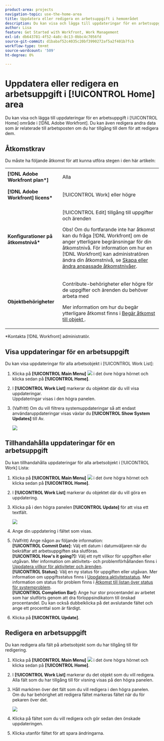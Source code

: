 ```yaml
---
product-area: projects
navigation-topic: use-the-home-area
title: Uppdatera eller redigera en arbetsuppgift i hemområdet
description: Du kan visa och lägga till uppdateringar för en arbetsuppgift i [!UICONTROL Home] i Adobe Workfront. Du kan även redigera andra data som är relaterade till arbetsposten om du har tillgång till dem för att redigera dem.
author: Lisa
feature: Get Started with Workfront, Work Management
exl-id: db643781-4f52-4a8c-8c13-0bbc4c7056fd
source-git-commit: d1babaf52c4035c20bf3990272af5a2f401b7fcb
workflow-type: tm+mt
source-wordcount: '509'
ht-degree: 0%

---
```


# Uppdatera eller redigera en arbetsuppgift i [!UICONTROL Home] area

Du kan visa och lägga till uppdateringar för en arbetsuppgift i [!UICONTROL Home] område i [!DNL Adobe Workfront]. Du kan även redigera andra data som är relaterade till arbetsposten om du har tillgång till dem för att redigera dem.

## Åtkomstkrav

Du måste ha följande åtkomst för att kunna utföra stegen i den här artikeln:

<table style="table-layout:auto"> 
 <col> 
 </col> 
 <col> 
 </col> 
 <tbody> 
  <tr> 
   <td role="rowheader"><strong>[!DNL Adobe Workfront plan*]</strong></td> 
   <td> <p>Alla</p> </td> 
  </tr> 
  <tr> 
   <td role="rowheader"><strong>[!DNL Adobe Workfront] licens*</strong></td> 
   <td> <p>[!UICONTROL Work] eller högre</p> </td> 
  </tr> 
  <tr> 
   <td role="rowheader"><strong>Konfigurationer på åtkomstnivå*</strong></td> 
   <td> <p>[!UICONTROL Edit] tillgång till uppgifter och ärenden</p> <p>Obs! Om du fortfarande inte har åtkomst kan du fråga [!DNL Workfront] om de anger ytterligare begränsningar för din åtkomstnivå. För information om hur en [!DNL Workfront] kan administratören ändra din åtkomstnivå, se <a href="../../../administration-and-setup/add-users/configure-and-grant-access/create-modify-access-levels.md" class="MCXref xref">Skapa eller ändra anpassade åtkomstnivåer</a>.</p> </td> 
  </tr> 
  <tr> 
   <td role="rowheader"><strong>Objektbehörigheter</strong></td> 
   <td> <p>Contribute-behörigheter eller högre för de uppgifter och ärenden du behöver arbeta med</p> <p>Mer information om hur du begär ytterligare åtkomst finns i <a href="../../../workfront-basics/grant-and-request-access-to-objects/request-access.md" class="MCXref xref">Begär åtkomst till objekt </a>.</p> </td> 
  </tr> 
 </tbody> 
</table>

&#42;Kontakta [!DNL Workfront] administratör.

## Visa uppdateringar för en arbetsuppgift

Du kan visa uppdateringar för alla arbetsobjekt i [!UICONTROL Work List]:

1. Klicka på **[!UICONTROL Main Menu]** ![](assets/main-menu-icon.png) i det övre högra hörnet och klicka sedan på **[!UICONTROL Home]**.
1. I **[!UICONTROL Work List]** markerar du objektet där du vill visa uppdateringar.\
   Uppdateringar visas i den högra panelen.

1. (Valfritt) Om du vill filtrera systemuppdateringar så att endast användaruppdateringar visas växlar du **[!UICONTROL Show System Updates]** till Av.

   ![](assets/show-system-updates-home-350x114.png)

## Tillhandahålla uppdateringar för en arbetsuppgift

Du kan tillhandahålla uppdateringar för alla arbetsobjekt i [!UICONTROL Work] Lista:

1. Klicka på **[!UICONTROL Main Menu]** ![](assets/main-menu-icon.png) i det övre högra hörnet och klicka sedan på **[!UICONTROL Home]**.
1. I **[!UICONTROL Work List]** markerar du objektet där du vill göra en uppdatering.
1. Klicka på i den högra panelen **[!UICONTROL Update]** för att visa ett textfält.

   ![](assets/make-an-update-box-expanded-home-nwe-350x204.png)

1. Ange din uppdatering i fältet som visas.
1. (Valfritt) Ange någon av följande information:\
   **[!UICONTROL Commit Date]:** Välj ett datum i datumväljaren när du bekräftar att arbetsuppgiften ska slutföras.\
   **[!UICONTROL How's it going?]:** Välj ett nytt villkor för uppgiften eller utgåvan. Mer information om aktivitets- och problemförhållanden finns i [Uppdatera villkor för aktiviteter och ärenden](../../../manage-work/projects/updating-work-in-a-project/update-condition-for-tasks-and-issues.md).\
   **[!UICONTROL Status]:** Välj en ny status för uppgiften eller utgåvan. Mer information om uppgiftsstatus finns i [Uppdatera aktivitetsstatus](../../../manage-work/projects/updating-work-in-a-project/update-task-status.md). Mer information om status för problem finns i [Åtkomst till listan över status för systemproblem](../../../administration-and-setup/customize-workfront/creating-custom-status-and-priority-labels/issue-statuses.md).\
   **[!UICONTROL Completion Bar]:** Ange hur stor procentandel av arbetet som har slutförts genom att dra förloppsindikatorn till önskad procentandel. Du kan också dubbelklicka på det avslutande fältet och ange ett procenttal som är färdigt.

1. Klicka på **[!UICONTROL Update]**.

## Redigera en arbetsuppgift

Du kan redigera alla fält på arbetsobjekt som du har tillgång till för redigering.

1. Klicka på **[!UICONTROL Main Menu]** ![](assets/main-menu-icon.png) i det övre högra hörnet och klicka sedan på **[!UICONTROL Home]**.
1. I **[!UICONTROL Work List]** markerar du det objekt som du vill redigera.\
   Alla fält som du har tillgång till för visning visas på den högra panelen.

1. Håll markören över det fält som du vill redigera i den högra panelen.\
   Om du har behörighet att redigera fältet markeras fältet när du för pekaren över det.

   ![](assets/home-350x123.png)

1. Klicka på fältet som du vill redigera och gör sedan den önskade uppdateringen.
1. Klicka utanför fältet för att spara ändringarna.
